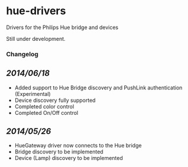 hue-drivers
===========

Drivers for the Philips Hue bridge and devices

Still under development.

### Changelog ###

*2014/06/18*
--------------

* Added support to Hue Bridge discovery and PushLink authentication (Experimental)
* Device discovery fully supported
* Completed color control 
* Completed On/Off control

*2014/05/26*
--------------

* HueGateway driver now connects to the Hue bridge
* Bridge discovery to be implemented
* Device (Lamp) discovery to be implemented
